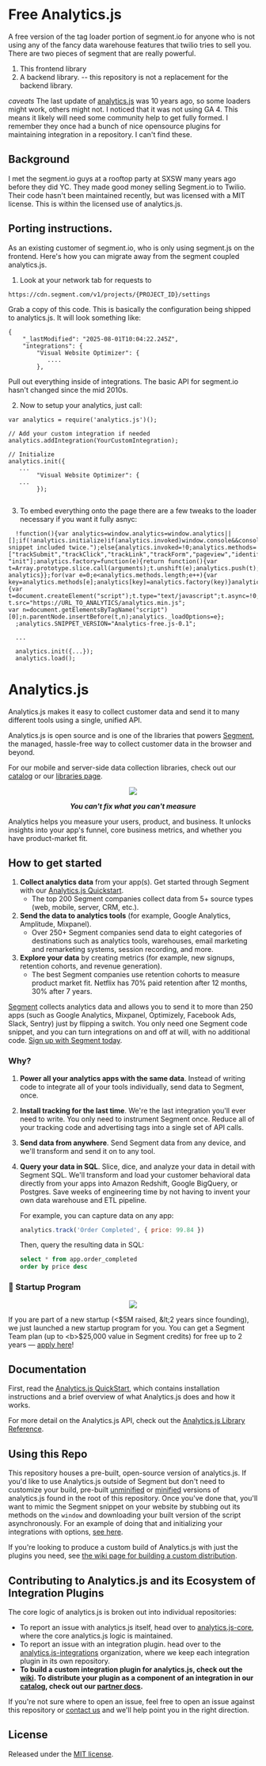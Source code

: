 # Free Analytics.js

A free version of the tag loader portion of segment.io for anyone who is not using any of the fancy data warehouse features that twilio tries to sell you.  There are two pieces of segment that are really powerful.

1) This frontend library
2) A backend library.  -- this repository is not a replacement for the backend library.

*caveats* 
The last update of [analytics.js](https://github.com/segmentio/analytics.js/) was 10 years ago, so some loaders might work, others might not.  I noticed that it was not using GA 4.  This means it likely will need some community help to get fully formed.  I remember they once had a bunch of nice opensource plugins for maintaining integration in a repository.  I can't find these. 

## Background
I met the segment.io guys at a rooftop party at SXSW many years ago before they did YC.  They made good money selling Segment.io to Twilio.  Their code hasn't been maintained recently, but was licensed with a MIT license.  This is within the licensed use of analytics.js.


## Porting instructions.
As an existing customer of segment.io, who is only using segment.js on the frontend.  Here's how you can migrate away from the segment coupled analytics.js.

1) Look at your network tab for requests to

`https://cdn.segment.com/v1/projects/{PROJECT_ID}/settings`

Grab a copy of this code.  This is basically the configuration being shipped to analytics.js.  It will look something like:

```
{
    "_lastModified": "2025-08-01T10:04:22.245Z",
    "integrations": {
        "Visual Website Optimizer": {
           ....
        },
```

Pull out everything inside of integrations.  The basic API for segment.io hasn't changed since the mid 2010s.

2) Now to setup your analytics, just call:
```
var analytics = require('analytics.js')();

// Add your custom integration if needed
analytics.addIntegration(YourCustomIntegration);

// Initialize
analytics.init({
   ... 
        "Visual Website Optimizer": {
   ...
        });
        
```

3) To embed everything onto the page there are a few tweaks to the loader necessary if you want it fully asnyc:

```
  !function(){var analytics=window.analytics=window.analytics||[];if(!analytics.initialize)if(analytics.invoked)window.console&&console.error&&console.error("Segment snippet included twice.");else{analytics.invoked=!0;analytics.methods=["trackSubmit","trackClick","trackLink","trackForm","pageview","identify","reset","group","track","ready","alias","debug","page","once","off","on","addSourceMiddleware","addIntegrationMiddleware","setAnonymousId","addDestinationMiddleware", "init"];analytics.factory=function(e){return function(){var t=Array.prototype.slice.call(arguments);t.unshift(e);analytics.push(t);return analytics}};for(var e=0;e<analytics.methods.length;e++){var key=analytics.methods[e];analytics[key]=analytics.factory(key)}analytics.load=function(key,e){var t=document.createElement("script");t.type="text/javascript";t.async=!0;
t.src="https://URL_TO_ANALYTICS/analytics.min.js";
var n=document.getElementsByTagName("script")[0];n.parentNode.insertBefore(t,n);analytics._loadOptions=e};
  ;analytics.SNIPPET_VERSION="Analytics-free.js-0.1";

  ... 

  analytics.init({...});
  analytics.load();
```






# Analytics.js

Analytics.js makes it easy to collect customer data and send it to many different tools using a single, unified API.

Analytics.js is open source and is one of the libraries that powers [Segment](https://segment.com), the managed, hassle-free way to collect customer data in the browser and beyond.

For our mobile and server-side data collection libraries, check out our [catalog](https://segment.com/catalog/) or our [libraries page](https://segment.com/docs/connections/sources/).

<div align="center">
  <img src="https://user-images.githubusercontent.com/16131737/53617064-61017a80-3b9a-11e9-9bfb-f5163aa85a7c.png"/>
  <p><b><i>You can't fix what you can't measure</i></b></p>
</div>

Analytics helps you measure your users, product, and business. It unlocks insights into your app's funnel, core business metrics, and whether you have product-market fit.

## How to get started

1. **Collect analytics data** from your app(s). Get started through Segment with our [Analytics.js Quickstart](https://segment.com/docs/connections/sources/catalog/libraries/website/javascript/quickstart/).
    - The top 200 Segment companies collect data from 5+ source types (web, mobile, server, CRM, etc.).
2. **Send the data to analytics tools** (for example, Google Analytics, Amplitude, Mixpanel).
    - Over 250+ Segment companies send data to eight categories of destinations such as analytics tools, warehouses, email marketing and remarketing systems, session recording, and more.
3. **Explore your data** by creating metrics (for example, new signups, retention cohorts, and revenue generation).
    - The best Segment companies use retention cohorts to measure product market fit. Netflix has 70% paid retention after 12 months, 30% after 7 years.

[Segment](https://segment.com) collects analytics data and allows you to send it to more than 250 apps (such as Google Analytics, Mixpanel, Optimizely, Facebook Ads, Slack, Sentry) just by flipping a switch. You only need one Segment code snippet, and you can turn integrations on and off at will, with no additional code. [Sign up with Segment today](https://app.segment.com/signup).

### Why?

1. **Power all your analytics apps with the same data**. Instead of writing code to integrate all of your tools individually, send data to Segment, once.

2. **Install tracking for the last time**. We're the last integration you'll ever need to write. You only need to instrument Segment once. Reduce all of your tracking code and advertising tags into a single set of API calls.

3. **Send data from anywhere**. Send Segment data from any device, and we'll transform and send it on to any tool.

4. **Query your data in SQL**. Slice, dice, and analyze your data in detail with Segment SQL. We'll transform and load your customer behavioral data directly from your apps into Amazon Redshift, Google BigQuery, or Postgres. Save weeks of engineering time by not having to invent your own data warehouse and ETL pipeline.

    For example, you can capture data on any app:
    ```js
    analytics.track('Order Completed', { price: 99.84 })
    ```
    Then, query the resulting data in SQL:
    ```sql
    select * from app.order_completed
    order by price desc
    ```

### 🚀 Startup Program

<div align="center">
  <a href="https://segment.com/startups"><img src="https://user-images.githubusercontent.com/16131737/53128952-08d3d400-351b-11e9-9730-7da35adda781.png" /></a>
</div>

If you are part of a new startup  (&lt;$5M raised, &lt;2 years since founding), we just launched a new startup program for you. You can get a Segment Team plan  (up to <b>$25,000 value</b> in Segment credits) for free up to 2 years — <a href="https://segment.com/startups/">apply here</a>!

## Documentation

First, read the [Analytics.js QuickStart](https://segment.com/docs/connections/sources/catalog/libraries/website/javascript/quickstart/), which contains installation instructions and a brief overview of what Analytics.js does and how it works.

For more detail on the Analytics.js API, check out the [Analytics.js Library Reference](https://segment.com/docs/connections/sources/catalog/libraries/website/javascript/).

## Using this Repo

This repository houses a pre-built, open-source version of analytics.js. If you'd like to use Analytics.js outside of Segment but don't need to customize your build, pre-built [unminified][] or [minified][] versions of analytics.js found in the root of this repository. Once you've done that, you'll want to mimic the Segment snippet on your website by stubbing out its methods on the `window` and downloading your built version of the script asynchronously. For an example of doing that and initializing your integrations with options, [see here](https://gist.github.com/cyberwombat/11008970).

If you're looking to produce a custom build of Analytics.js with just the plugins you need, see [the wiki page for building a custom distribution][].

## Contributing to Analytics.js and its Ecosystem of Integration Plugins

The core logic of analytics.js is broken out into individual repositories:

- To report an issue with analytics.js itself, head over to [analytics.js-core](https://github.com/segmentio/analytics.js-core), where the core analytics.js logic is maintained.
- To report an issue with an integration plugin. head over to the [analytics.js-integrations](https://github.com/segmentio/analytics.js-integration) organization, where we keep each integration plugin in its own repository.
- **To build a custom integration plugin for analytics.js, check out the [wiki][]. To distribute your plugin as a component of an integration in our [catalog][], check out our [partner docs].**

If you're not sure where to open an issue, feel free to open an issue against this repository or [contact us](https://segment.com/contact) and we'll help point you in the right direction.

[analytics.js]: https://github.com/segmentio/analytics.js
[unminified]: https://github.com/segmentio/analytics.js/blob/master/analytics.js
[minified]: https://github.com/segmentio/analytics.js/blob/master/analytics.min.js
[analytics.js quickstart]: https://segment.com/docs/sources/website/analytics.js/quickstart/

## License

Released under the [MIT license](License.md).

[analytics.js library reference]: https://segment.com/docs/libraries/analytics.js
[analytics.js quickstart]: https://segment.com/docs/connections/sources/catalog/libraries/website/javascript/quickstart/
[analytics.js-core]: https://github.com/segmentio/analytics.js-core
[analytics.js-integrations]: https://github.com/segment-integrations?q=analytics.js-integration
[ci-badge]: https://travis-ci.org/segmentio/analytics.js.png?branch=master
[ci-link]: https://travis-ci.org/segmentio/analytics.js
[integrations]: https://segment.com/docs/connections/destinations/catalog/
[libraries]: https://segment.com/docs/connections/sources/catalog/
[nodejs.org]: https://nodejs.org/
[spec]: https://segment.com/docs/connections/spec/
[catalog]: https://segment.com/catalog
[partner docs]: https://segment.com/docs/partners
[wiki]: https://github.com/segmentio/analytics.js/wiki/Writing-Integrations
[the wiki page for building a custom distribution]: https://github.com/segmentio/analytics.js/wiki/Building-A-Custom-Distribution

